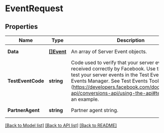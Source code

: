 # EventRequest

## Properties
Name | Type | Description | Notes
------------ | ------------- | ------------- | -------------
**Data** | [**[]Event**](event.md) | An array of Server Event objects. | [default to null]
**TestEventCode** | **string** | Code used to verify that your server events are received correctly by Facebook. Use this code to test your server events in the Test Events feature in Events Manager. See Test Events Tool (https://developers.facebook.com/docs/marketing-api/conversions-api/using-the-api#testEvents) for an example. | [optional] [default to null]
**PartnerAgent** | **string** | Partner agent string. | [default to null]

[[Back to Model list]](../README.md#documentation-for-models) [[Back to API list]](../README.md#documentation-for-api-endpoints) [[Back to README]](../README.md)


